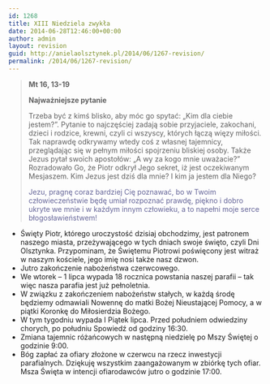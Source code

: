 ```yaml
---
id: 1268
title: XIII Niedziela zwykła
date: 2014-06-28T12:46:00+00:00
author: admin
layout: revision
guid: http://anielaolsztynek.pl/2014/06/1267-revision/
permalink: /2014/06/1267-revision/
---
```

> **Mt 16, 13-19**
> 
> **Najważniejsze pytanie**
> 
> Trzeba być z kimś blisko, aby móc go spytać: &#8222;Kim dla ciebie jestem?&#8221;. Pytanie to najczęściej zadają sobie przyjaciele, zakochani, dzieci i rodzice, krewni, czyli ci wszyscy, których łączą więzy miłości. Tak naprawdę odkrywamy wtedy coś z własnej tajemnicy, przeglądając się w pełnym miłości spojrzeniu bliskiej osoby. Także Jezus pytał swoich apostołów: &#8222;A wy za kogo mnie uważacie?&#8221; Rozradowało Go, że Piotr odkrył Jego sekret, iż jest oczekiwanym Mesjaszem. Kim Jezus jest dziś dla mnie? I kim ja jestem dla Niego?
> 
> <span style="color: #666699;">Jezu, pragnę coraz bardziej Cię poznawać, bo w Twoim człowieczeństwie będę umiał rozpoznać prawdę, piękno i dobro ukryte we mnie i w każdym innym człowieku, a to napełni moje serce błogosławieństwem!</span>

  * Święty Piotr, którego uroczystość dzisiaj obchodzimy, jest patronem naszego miasta, przeżywającego w tych dniach swoje święto, czyli Dni Olsztynka. Przypominam, że Świętemu Piotrowi poświęcony jest witraż w naszym kościele, jego imię nosi także nasz dzwon.
  * Jutro zakończenie nabożeństwa czerwcowego.
  * We wtorek &#8211; 1 lipca wypada 18 rocznica powstania naszej parafii &#8211; tak więc nasza parafia jest już pełnoletnia.
  * W związku z zakończeniem nabożeństw stałych, w każdą środę będziemy odmawiali Nowennę do matki Bożej Nieustającej Pomocy, a w piątki Koronkę do Miłosierdzia Bożego.
  * W tym tygodniu wypada I Piątek lipca. Przed południem odwiedziny chorych, po południu Spowiedź od godziny 16:30.
  * Zmiana tajemnic różańcowych w następną niedzielę po Mszy Świętej o godzinie 9:00.
  * Bóg zapłać za ofiary złożone w czerwcu na rzecz inwestycji parafialnych. Dziękuję wszystkim zaangażowanym w zbiórkę tych ofiar. Msza Święta w intencji ofiarodawców jutro o godzinie 17:00.